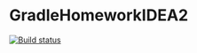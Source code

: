 # GradleHomeworkIDEA2
[![Build status](https://ci.appveyor.com/api/projects/status/5s2lf573fnio3chd?svg=true)](https://ci.appveyor.com/project/alenin5561/gradlehomeworkidea2)
